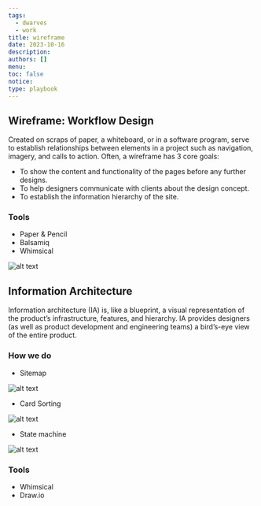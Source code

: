 ```yaml
---
tags:
  - dwarves
  - work
title: wireframe
date: 2023-10-16
description:
authors: []
menu:
toc: false
notice:
type: playbook
---
```

## Wireframe: Workflow Design

Created on scraps of paper, a whiteboard, or in a software program, serve to establish relationships between elements in a project such as navigation, imagery, and calls to action.
Often, a wireframe has 3 core goals:
* To show the content and functionality of the pages before any further designs.
* To help designers communicate with clients about the design concept.
* To establish the information hierarchy of the site.

### Tools

* Paper & Pencil
* Balsamiq
* Whimsical

![alt text](https://blog.balsamiq.com/wp-content/uploads/2016/12/Screen-Shot-2016-12-22-at-4.32.23-PM.png "Wireframe by Balsamiq")

## Information Architecture

Information architecture (IA) is, like a blueprint, a visual representation of the product’s infrastructure, features, and hierarchy. IA provides designers (as well as product development and engineering teams) a bird’s-eye view of the entire product.

### How we do

* Sitemap

![alt text](https://www.everyinteraction.com/wp-content/uploads/2017/05/sitemap-definition-example.gif "Sitemap")
* Card Sorting

![alt text](https://cdn.dribbble.com/users/901462/screenshots/3024399/card_sorting.png "Card Sorting")
* State machine

![alt text](https://docs.litium.com/MediaBinaryLoader.axd?MediaArchive_FileID=82ff276c-5200-40bf-a636-dd5725dc93a3&FileName=Order+states.png "State machine")

### Tools

* Whimsical
* Draw.io
